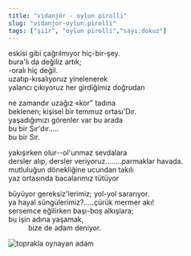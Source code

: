 ```yaml
---
title: "vidanjör - oylun pirolli"
slug: "vidanjor-oylun.pirolli"
tags: ["şiir", "oylun pirolli","sayı:dokuz"]
---
```

eskisi gibi çağrılmıyor hiç-bir-şey.\
bura'lı da değiliz artık;\
-oralı hiç değil.\
uzatıp-kısalıyoruz yinelenerek\
yalancı çıkıyoruz her girdiğimiz doğrudan

ne zamandır uzağız «kor" tadına\
beklenen; kişisel bir temmuz ortası'Dır.\
yaşadığımızı görenler var bu arada\
bu bir Sır'dır.....\
bu bir Sır.

yakışırken olur--ol'unmaz sevdalara\
dersler alıp, dersler veriyoruz........parmaklar havada.\
mutluluğun dönekliğine ucundan takılı\
yaz ortasında bacalarımız tütüyor

büyüyor gereksiz'lerimiz; yol-yol sararıyor.\
ya hayal süngülerimiz?.....çürük mermer akı!\
sersemce eğilirken başı-boş alkışlara;\
bu işin adına yaşamak,\
          bize de adam deniyor.

![toprakla oynayan adam](/img/ky09_12_begumozdemir.jpg)